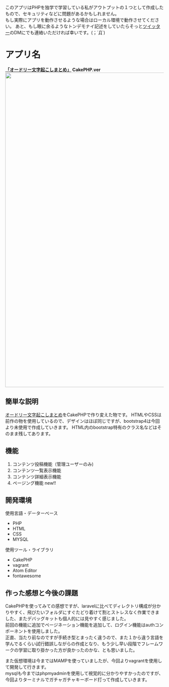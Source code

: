 
このアプリはPHPを独学で学習している私がアウトプットの１つとして作成したもので、セキュリティなどに問題があるかもしれません。  
もし実際にアプリを動作させるような場合はローカル環境で動作させてください。
あと、もし眼に余るようなトンデモナイ記述をしていたらそっと<a href="https://twitter.com/float_top">ツイッター</a>のDMにでも連絡いただければ幸いです。(；´Д`)


アプリ名
====
**<a href="https://2.kagome.xyz/cake/my_app_name/">「オードリー文字起こしまとめ」</a> CakePHP.ver**
<img src="https://user-images.githubusercontent.com/52596476/64945064-c3a63380-d8aa-11e9-8f11-e3c201a1fb01.png" width=1000>

## 簡単な説明
<a href="https://3.kagome.xyz" target=”_blank”>オードリー文字起こしまとめ</a>をCakePHPで作り変えた物です。
HTMLやCSSは前作の物を使用しているので、デザインはほぼ同じですが、bootstrap4は今回より未使用で作成していきます。
HTML内のbootstrap特有のクラス名などはそのまま残してあります。

## 機能
1. コンテンツ投稿機能（管理ユーザーのみ)
1. コンテンツ一覧表示機能
1. コンテンツ詳細表示機能
1. ページング機能 new!!


## 開発環境
使用言語・データーベース
* PHP
* HTML
* CSS
* MYSQL  

使用ツール・ライブラリ
* CakePHP
* vagrant
* Atom Editor
* fontawesome   


## 作った感想と今後の課題  

CakePHPを使ってみての感想ですが、laravelに比べてディレクトリ構成が分かりやすく、飛びたいフォルダにすぐたどり着けて割とストレスなく作業できました、またデバッグキットも個人的には見やすく感じました。      
前回の機能に追加でページネーション機能を追加して、ログイン機能はauthコンポーネントを使用しました。  
正直、当たり前なのですが手続き型とまったく違うので、また１から違う言語を学んでるくらい試行錯誤しながらの作成となり、もう少し早い段階でフレームワークの学習に取り掛かった方が良かったのかな、とも思いました。  

また仮想環境は今まではMAMPを使っていましたが、今回よりvagrantを使用して開発して行きます。  
mysqlも今まではphpmyadminを使用して視覚的に分かりやすかったのですが、今回よりターミナルでガチャガチャキーボード打って作成していきます。
